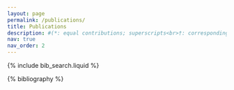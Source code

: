 ```yaml
---
layout: page
permalink: /publications/
title: Publications
description: #(*: equal contributions; superscripts<br>†: corresponding authors.)
nav: true
nav_order: 2
---
```


<!-- _pages/publications.md -->

<!-- Bibsearch Feature -->

{% include bib_search.liquid %}

<div class="publications">

{% bibliography %}

</div>
